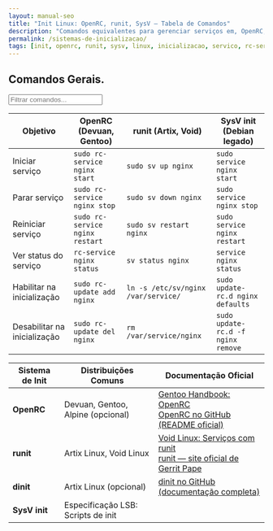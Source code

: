 ```yaml
---
layout: manual-seo
title: "Init Linux: OpenRC, runit, SysV — Tabela de Comandos"
description: "Comandos equivalentes para gerenciar serviços em, OpenRC, runit e SysV. Tabela técnica copiável e validada."
permalink: /sistemas-de-inicializacao/
tags: [init, openrc, runit, sysv, linux, inicializacao, servico, rc-service, sv]
---
```


<section>


<h2>Comandos Gerais.</h2>

<input type="text" oninput="filtrarLinhas(this.value)" placeholder="Filtrar comandos...">
<script>
function filtrarLinhas(termo) {
  const linhas = document.querySelectorAll('tbody tr');
  linhas.forEach(linha => {
    linha.style.display = linha.textContent.toLowerCase().includes(termo.toLowerCase()) ? '' : 'none';
  });
}
</script>


<table class="evergreen-table">
  <thead>
    <tr>
      <th>Objetivo</th>
      <th>OpenRC (Devuan, Gentoo)</th>
      <th>runit (Artix, Void)</th>
      <th>SysV init (Debian legado)</th>
    </tr>
  </thead>
  <tbody>
    <tr>
      <td data-label="Objetivo">Iniciar serviço</td>
      <td data-label="OpenRC"><code>sudo rc-service nginx start</code></td>
      <td data-label="runit"><code>sudo sv up nginx</code></td>
      <td data-label="SysV init"><code>sudo service nginx start</code></td>
    </tr>
    <tr>
      <td data-label="Objetivo">Parar serviço</td>
      <td data-label="OpenRC"><code>sudo rc-service nginx stop</code></td>
      <td data-label="runit"><code>sudo sv down nginx</code></td>
      <td data-label="SysV init"><code>sudo service nginx stop</code></td>
    </tr>
    <tr>
      <td data-label="Objetivo">Reiniciar serviço</td>
      <td data-label="OpenRC"><code>sudo rc-service nginx restart</code></td>
      <td data-label="runit"><code>sudo sv restart nginx</code></td>
      <td data-label="SysV init"><code>sudo service nginx restart</code></td>
    </tr>
    <tr>
      <td data-label="Objetivo">Ver status do serviço</td>
      <td data-label="OpenRC"><code>rc-service nginx status</code></td>
      <td data-label="runit"><code>sv status nginx</code></td>
      <td data-label="SysV init"><code>service nginx status</code></td>
    </tr>
    <tr>
      <td data-label="Objetivo">Habilitar na inicialização</td>
      <td data-label="OpenRC"><code>sudo rc-update add nginx</code></td>
      <td data-label="runit"><code>ln -s /etc/sv/nginx /var/service/</code></td>
      <td data-label="SysV init"><code>sudo update-rc.d nginx defaults</code></td>
    </tr>
    <tr>
      <td data-label="Objetivo">Desabilitar na inicialização</td>
      <td data-label="OpenRC"><code>sudo rc-update del nginx</code></td>
      <td data-label="runit"><code>rm /var/service/nginx</code></td>
      <td data-label="SysV init"><code>sudo update-rc.d -f nginx remove</code></td>
    </tr>
  </tbody>
</table>

<table class="evergreen-table">
  <thead>
    <tr>
      <th>Sistema de Init</th>
      <th>Distribuições Comuns</th>
      <th>Documentação Oficial</th>
    </tr>
  </thead>
  <tbody>
    <tr>
      <td><strong>OpenRC</strong></td>
      <td>Devuan, Gentoo, Alpine (opcional)</td>
      <td><a href="https://wiki.gentoo.org/wiki/OpenRC" target="_blank" rel="noopener">Gentoo Handbook: OpenRC</a><br>
          <a href="https://github.com/OpenRC/openrc/blob/master/README.md" target="_blank" rel="noopener">OpenRC no GitHub (README oficial)</a></td>
    </tr>
    <tr>
      <td><strong>runit</strong></td>
      <td>Artix Linux, Void Linux</td>
      <td><a href="https://docs.voidlinux.org/config/services/index.html" target="_blank" rel="noopener">Void Linux: Serviços com runit</a><br>
          <a href="https://smarden.org/runit/" target="_blank" rel="noopener">runit — site oficial de Gerrit Pape</a></td>
    </tr>
    <tr>
      <td><strong>dinit</strong></td>
      <td>Artix Linux (opcional)</td>
      <td><a href="https://github.com/davmac314/dinit" target="_blank" rel="noopener">dinit no GitHub (documentação completa)</a></td>
    </tr>
    <tr>
      <td><strong>SysV init</strong></td>
      <td>Especificação LSB: Scripts de init</td>
      <td><a href="https://refspecs.linuxbase.org/LSB_5.0.0/LSB-Core-generic/LSB-Core-generic/iniscrptact.html" target="_blank" rel="noopener"></a></td>
    </tr>
  </tbody>
</table>



</section>





